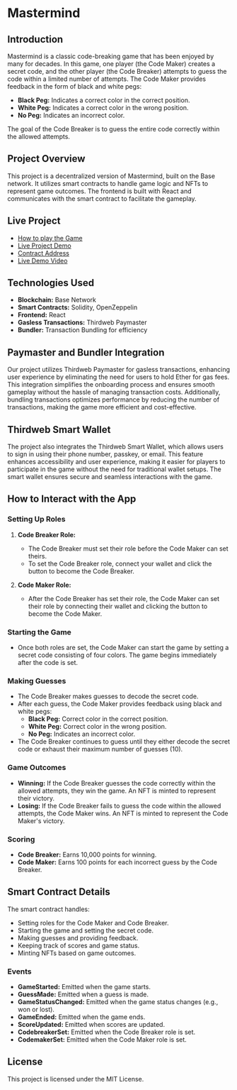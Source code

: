 # Mastermind

## Introduction

Mastermind is a classic code-breaking game that has been enjoyed by many for decades. In this game, one player (the Code Maker) creates a secret code, and the other player (the Code Breaker) attempts to guess the code within a limited number of attempts. The Code Maker provides feedback in the form of black and white pegs:

- **Black Peg:** Indicates a correct color in the correct position.
- **White Peg:** Indicates a correct color in the wrong position.
- **No Peg:** Indicates an incorrect color.

The goal of the Code Breaker is to guess the entire code correctly within the allowed attempts.

## Project Overview

This project is a decentralized version of Mastermind, built on the Base network. It utilizes smart contracts to handle game logic and NFTs to represent game outcomes. The frontend is built with React and communicates with the smart contract to facilitate the gameplay.

## Live Project

- [How to play the Game](https://www.youtube.com/watch?v=5jtcsBERDEQ&t=1s)
- [Live Project Demo](https://mastermind-seven-lilac.vercel.app/)
- [Contract Address](https://sepolia.basescan.org/address/0x94d297273ca3ab70952dee77a7093963a4a13880)
- [Live Demo Video ](https://www.loom.com/share/404567cae20d445380d0fba4e1348438?sid=02482300-1b4a-4945-8211-2357383aa5cb)

## Technologies Used

- **Blockchain:** Base Network
- **Smart Contracts:** Solidity, OpenZeppelin
- **Frontend:** React
- **Gasless Transactions:** Thirdweb Paymaster
- **Bundler:** Transaction Bundling for efficiency

## Paymaster and Bundler Integration

Our project utilizes Thirdweb Paymaster for gasless transactions, enhancing user experience by eliminating the need for users to hold Ether for gas fees. This integration simplifies the onboarding process and ensures smooth gameplay without the hassle of managing transaction costs. Additionally, bundling transactions optimizes performance by reducing the number of transactions, making the game more efficient and cost-effective.

## Thirdweb Smart Wallet

The project also integrates the Thirdweb Smart Wallet, which allows users to sign in using their phone number, passkey, or email. This feature enhances accessibility and user experience, making it easier for players to participate in the game without the need for traditional wallet setups. The smart wallet ensures secure and seamless interactions with the game.

## How to Interact with the App

### Setting Up Roles

1. **Code Breaker Role:**

   - The Code Breaker must set their role before the Code Maker can set theirs.
   - To set the Code Breaker role, connect your wallet and click the button to become the Code Breaker.

2. **Code Maker Role:**
   - After the Code Breaker has set their role, the Code Maker can set their role by connecting their wallet and clicking the button to become the Code Maker.

### Starting the Game

- Once both roles are set, the Code Maker can start the game by setting a secret code consisting of four colors. The game begins immediately after the code is set.

### Making Guesses

- The Code Breaker makes guesses to decode the secret code.
- After each guess, the Code Maker provides feedback using black and white pegs:
  - **Black Peg:** Correct color in the correct position.
  - **White Peg:** Correct color in the wrong position.
  - **No Peg:** Indicates an incorrect color.
- The Code Breaker continues to guess until they either decode the secret code or exhaust their maximum number of guesses (10).

### Game Outcomes

- **Winning:** If the Code Breaker guesses the code correctly within the allowed attempts, they win the game. An NFT is minted to represent their victory.
- **Losing:** If the Code Breaker fails to guess the code within the allowed attempts, the Code Maker wins. An NFT is minted to represent the Code Maker's victory.

### Scoring

- **Code Breaker:** Earns 10,000 points for winning.
- **Code Maker:** Earns 100 points for each incorrect guess by the Code Breaker.

## Smart Contract Details

The smart contract handles:

- Setting roles for the Code Maker and Code Breaker.
- Starting the game and setting the secret code.
- Making guesses and providing feedback.
- Keeping track of scores and game status.
- Minting NFTs based on game outcomes.

### Events

- **GameStarted:** Emitted when the game starts.
- **GuessMade:** Emitted when a guess is made.
- **GameStatusChanged:** Emitted when the game status changes (e.g., won or lost).
- **GameEnded:** Emitted when the game ends.
- **ScoreUpdated:** Emitted when scores are updated.
- **CodebreakerSet:** Emitted when the Code Breaker role is set.
- **CodemakerSet:** Emitted when the Code Maker role is set.

## License

This project is licensed under the MIT License.
